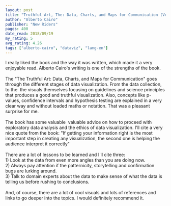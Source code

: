 ```yaml
---
layout: post
title: "Truthful Art, The: Data, Charts, and Maps for Communication (Voices That Matter)"
author: "Alberto Cairo"
publisher: "New Riders"
pages: 400
date_read: 2018/09/19
my_rating: 5
avg_rating: 4.26
tags: ["alberto-cairo", "dataviz", "lang-en"]
---
```


I really liked the book and the way it was written, which made it a very enjoyable read. Alberto  Cairo's writing is one of the strengths of the book.<br/><br/>The "The Truthful Art: Data, Charts, and Maps for Communication" goes through the different stages of data visualization. From the data collection, to the  the visuals themselves focusing on guidelines and science principles that produces a good and truthful visualization. Also, concepts like p-values, confidence intervals and hypothesis testing are explained in a very clear way and without loaded maths or notation. That was a pleasant surprise for me. <br/><br/>The book has some valuable  valuable advice on how to proceed with exploratory data analysis and the ethics of data visualization. I'll cite a very nice quote from the book: "If getting your information right is the most important step in creating any visualization, the second one is helping the audience interpret it correctly"<br/><br/>There are a lot of lessons to be learned and I'll cite three: <br/>1) Look at the data from even more angles than you are doing now. <br/>2) Always pay attention if the patternicity, storytelling and confirmation bugs are lurking around.<br/>3) Talk to domain experts about the data to make sense of what the data is telling us before rushing to conclusions.<br/><br/>And, of course, there are a lot of cool visuals and lots of references and links to go deeper into the topics. I would definitely recommend it.

